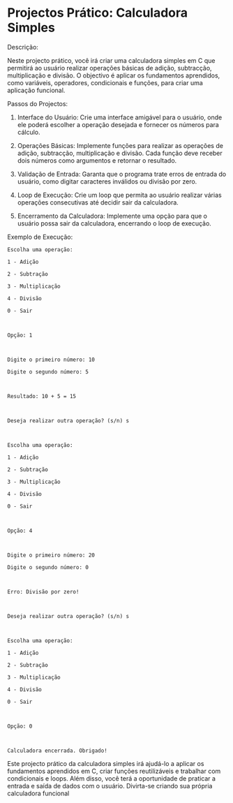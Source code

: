 # Projectos Prático: Calculadora Simples

Descrição:

Neste projecto prático, você irá criar uma calculadora simples em C que permitirá ao usuário realizar operações básicas de adição, subtracção, multiplicação e divisão. O objectivo é aplicar os fundamentos aprendidos, como variáveis, operadores, condicionais e funções, para criar uma aplicação funcional.

Passos do Projectos:

1. Interface do Usuário: Crie uma interface amigável para o usuário, onde ele poderá escolher a operação desejada e fornecer os números para cálculo.

2. Operações Básicas: Implemente funções para realizar as operações de adição, subtracção, multiplicação e divisão. Cada função deve receber dois números como argumentos e retornar o resultado.

3. Validação de Entrada: Garanta que o programa trate erros de entrada do usuário, como digitar caracteres inválidos ou divisão por zero.

4. Loop de Execução: Crie um loop que permita ao usuário realizar várias operações consecutivas até decidir sair da calculadora.

5. Encerramento da Calculadora: Implemente uma opção para que o usuário possa sair da calculadora, encerrando o loop de execução.

Exemplo de Execução:

```Bem-vindo(a)
Escolha uma operação:

1 - Adição

2 - Subtração

3 - Multiplicação

4 - Divisão

0 - Sair



Opção: 1



Digite o primeiro número: 10

Digite o segundo número: 5



Resultado: 10 + 5 = 15



Deseja realizar outra operação? (s/n) s



Escolha uma operação:

1 - Adição

2 - Subtração

3 - Multiplicação

4 - Divisão

0 - Sair



Opção: 4



Digite o primeiro número: 20

Digite o segundo número: 0



Erro: Divisão por zero!



Deseja realizar outra operação? (s/n) s



Escolha uma operação:

1 - Adição

2 - Subtração

3 - Multiplicação

4 - Divisão

0 - Sair



Opção: 0



Calculadora encerrada. Obrigado!
```

Este projecto prático da calculadora simples irá ajudá-lo a aplicar os fundamentos aprendidos em C, criar funções reutilizáveis e trabalhar com condicionais e loops. Além disso, você terá a oportunidade de praticar a entrada e saída de dados com o usuário. Divirta-se criando sua própria calculadora funcional




